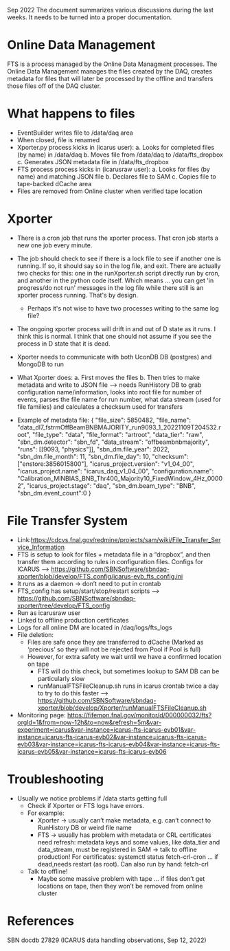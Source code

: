 Sep 2022
The document summarizes various discussions during the last weeks. It needs to be turned into a proper documentation.

# Online Data Management
FTS is a process managed by the Online Data Managment processes. The Online Data Management manages the files created by the DAQ, creates metadata for files that will later be processed by the offline and transfers those files off of the DAQ cluster.

# What happens to files
- EventBuilder writes file to /data/daq area
- When closed, file is renamed
- Xporter.py process kicks in (icarus user): 
  a. Looks for completed files (by name) in /data/daq
  b. Moves file from /data/daq to /data/fts_dropbox
  c. Generates JSON metadata file in /data/fts_dropbox
- FTS process process kicks in (icarusraw user):
  a. Looks for files (by name) and matching JSON file
  b. Declares file to SAM
  c. Copies file to tape-backed dCache area
- Files are removed from Online cluster when verified tape location

# Xporter

- There is a cron job that runs the xporter process. That cron job starts a new one job every minute.
- The job should check to see if there is a lock file to see if another one is running. If so, it should say so in the log file, and exit. There are actually two checks for this: one in the runXporter.sh script directly run by cron, and another in the python code itself. Which means ... you can get 'in progress/do not run' messages in the log file while there still is an xporter process running. That's by design.
  - Perhaps it's not wise to have two processes writing to the same log file?
- The ongoing xporter process will drift in and out of D state as it runs. I think this is normal. I think that one should not assume if you see the process in D state that it is dead.
- Xporter needs to communicate with both UconDB DB (postgres) and MongoDB to run
- What Xporter does:
  a. First moves the files
  b. Then tries to make metadata and write to JSON file --> needs RunHistory DB to grab configuration name/information, looks into root file for number of events, parses   the file name for run number, what data stream (used for file families) and calculates a checksum used for transfers
  
- Example of metadata file:
  {
  "file_size": 5850482,
  "file_name": "data_dl7_fstrmOffBeamBNBMAJORITY_run9093_1_20221109T204532.root",
  "file_type": "data", "file_format": "artroot",
  "data_tier": "raw",
  "sbn_dm.detector": "sbn_fd",
  "data_stream": "offbeambnbmajority",
  "runs": [[9093, "physics"]],
  "sbn_dm.file_year": 2022, "sbn_dm.file_month": 11, "sbn_dm.file_day": 10, "checksum":
  ["enstore:3856015800"],
  "icarus_project.version": "v1_04_00",
  "icarus_project.name": "icarus_daq_v1_04_00",
  "configuration.name":
  "Calibration_MINBIAS_BNB_Thr400_Majority10_FixedWindow_4Hz_00002",
  "icarus_project.stage": "daq", "sbn_dm.beam_type": "BNB", "sbn_dm.event_count":0
  }
  
# File Transfer System

- Link:https://cdcvs.fnal.gov/redmine/projects/sam/wiki/File_Transfer_Service_Information
- FTS is setup to look for files + metadata file in a “dropbox”, and then transfer them according to rules in configuration files. Configs for ICARUS --> https://github.com/SBNSoftware/sbndaq-xporter/blob/develop/FTS_config/icarus-evb_fts_config.ini
- It runs as a daemon → don’t need to put in crontab
- FTS_config has setup/start/stop/restart scripts --> https://github.com/SBNSoftware/sbndaq-xporter/tree/develop/FTS_config
- Run as icarusraw user
- Linked to offline production certificates
- Logs for all online DM are located in /daq/logs/fts_logs
- File deletion:
  - Files are safe once they are transferred to dCache (Marked as ‘precious’ so they will not be rejected from Pool if Pool is full)
  - However, for extra safety we wait until we have a confirmed location on tape
    - FTS will do this check, but sometimes lookup to SAM DB can be particularly slow
    - runManualFTSFileCleanup.sh runs in icarus crontab twice a day to try to do this faster --> https://github.com/SBNSoftware/sbndaq-xporter/blob/develop/Xporter/runManualFTSFileCleanup.sh
 - Monitoring page:
   https://fifemon.fnal.gov/monitor/d/000000032/fts?orgId=1&from=now-12h&to=now&refresh=5m&var-experiment=icarus&var-instance=icarus-fts-icarus-evb01&var-instance=icarus-fts-icarus-evb02&var-instance=icarus-fts-icarus-evb03&var-instance=icarus-fts-icarus-evb04&var-instance=icarus-fts-icarus-evb05&var-instance=icarus-fts-icarus-evb06
   
# Troubleshooting

- Usually we notice problems if /data starts getting full
  - Check if Xporter or FTS logs have errors. 
  - For example:
    -  Xporter → usually can’t make metadata, e.g. can’t connect to RunHistory DB or weird file name
    -  FTS → usually has problem with metadata or CRL certificates need refresh: metadata keys and some values, like data_tier and data_stream, must be registered in SAM → talk to offline production! For certificates: systemctl status fetch-crl-cron ... if dead,needs restart (as root). Can also run by hand: fetch-crl
   -  Talk to offline!
      -  Maybe some massive problem with tape ... if files don’t get locations on tape, then they won’t be removed from online cluster

# References
SBN docdb 27829 (ICARUS data handling observations, Sep 12, 2022)
